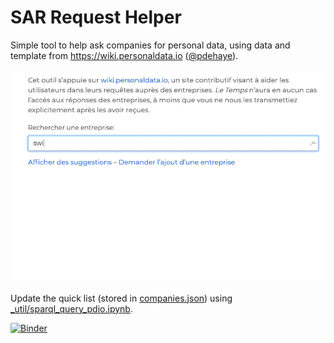 # SAR Request Helper

Simple tool to help ask companies for personal data, using data and template from https://wiki.personaldata.io ([@pdehaye](https://github.com/pdehaye)).

![Screen record](screen_record.gif)

Update the quick list (stored in [companies.json](data/companies.json)) using [\_util/sparql_query_pdio.ipynb](_util/sparql_query_pdio.ipynb).


[![Binder](https://mybinder.org/badge_logo.svg)](https://mybinder.org/v2/gh/labsletemps/sar-request-helper/master?filepath=sparql_query_pdio.ipynb)
